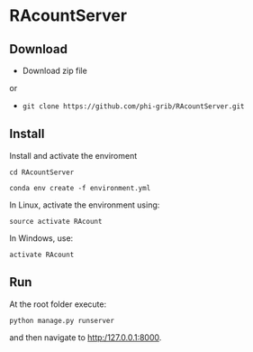 # RAcountServer

## Download

- Download zip file 

or 

- `git clone https://github.com/phi-grib/RAcountServer.git`


## Install

Install and activate the enviroment

`cd RAcountServer`

`conda env create -f environment.yml`

In Linux, activate the environment using:

`source activate RAcount`

In Windows, use:

`activate RAcount`

## Run
At the root folder execute:

`python manage.py runserver`

and then navigate to <http:/127.0.0.1:8000>.
